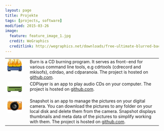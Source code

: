 ```yaml
---
layout: page
title: Projekte
tags: [projects, software]
modified: 2015-03-26
image:
  feature: feature_image_1.jpg
  credit: WeGraphics
  creditlink: http://wegraphics.net/downloads/free-ultimate-blurred-background-pack/
---
```


<table>

<tr>
<td valign="top" width="60"><img src="../images/burn_icon.jpg" /></td>
<td valign="top">Burn is a CD burning program. It serves as front-end for
various command line tools, e.g cdrtools (cdrecord and mkisofs), cdrdao, and cdparanoia.
The project is hosted on <a href="https://github.com/schik/burn">github.com</a>.</td>
</tr>

<tr>
<td valign="top" width="60"><img src="../images/cdplayer_icon.jpg" /></td>
<td valign="top">CDPlayer is an app to play audio CDs on your computer. The project is hosted
on <a href="https://github.com/schik/cdplayer">github.com</a>.</td>
</tr>

<tr>
<td valign="top" width="60"><img src="../images/snapshot_icon.jpg" /></td>
<td valign="top">Snapshot is an app to
manage the pictures on your digital camera. You can download the pictures to any
folder on your local disk and delete them from the camera. Snapshot displays thumbnails
and meta data of the pictures to simplify working with them. The project is hosted
on <a href="https://github.com/schik/snapshot">github.com</a>.</td>
</tr>


</table>
